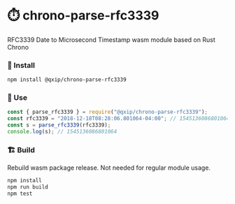 # ⏱️ chrono-parse-rfc3339
RFC3339 Date to Microsecond Timestamp wasm module based on Rust Chrono

### 🥇 Install
```bash
npm install @qxip/chrono-parse-rfc3339
```

### 🥈 Use
```javascript
const { parse_rfc3339 } = require("@qxip/chrono-parse-rfc3339");
const rfc3339 = "2018-12-18T08:28:06.801064-04:00"; // 1545136086801064
const s = parse_rfc3339(rfc3339);
console.log(s); // 1545136086801064
```

### 🏗️ Build
Rebuild wasm package release. Not needed for regular module usage.
```bash
npm install
npm run build
npm test
```
